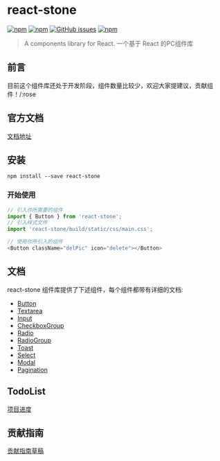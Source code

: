 # react-stone
[![npm](https://img.shields.io/npm/v/react-stone.svg?style=flat-square)](https://www.npmjs.com/package/react-stone)
[![npm](https://img.shields.io/npm/dm/react-stone.svg?style=flat-square)](https://www.npmjs.com/package/react-stone)
[![GitHub issues](https://img.shields.io/github/issues/JD-Smart-FE/react-stone.svg?style=flat-square)](https://github.com/JD-Smart-FE/rect-stone/issues)
[![npm](https://img.shields.io/npm/l/react-stone.svg?style=flat-square)](https://github.com/JD-Smart-FE/react-stone/blob/master/LICENSE)
> A components library for React. 一个基于 React 的PC组件库


## 前言

目前这个组件库还处于开发阶段，组件数量比较少，欢迎大家提建议，贡献组件！/:rose

## 官方文档

[文档地址](https://jd-smart-fe.github.io/react-stone/build/index.html#/Intro)

## 安装

```
npm install --save react-stone
```

### 开始使用

```js
// 引入你所需要的组件
import { Button } from 'react-stone';
// 引入样式文件
import 'react-stone/build/static/css/main.css';

// 使用你所引入的组件
<Button className="delPic" icon="delete"></Button>

```

## 文档
react-stone 组件库提供了下述组件，每个组件都带有详细的文档:

- [Button](https://github.com/jd-smart-fe/react-stone/tree/master/src/components/Button)
- [Textarea](https://github.com/jd-smart-fe/react-stone/tree/master/src/components/Textarea)
- [Input](https://github.com/jd-smart-fe/react-stone/tree/master/src/components/Input)
- [CheckboxGroup](https://github.com/jd-smart-fe/react-stone/tree/master/src/components/CheckboxGroup)
- [Radio](https://github.com/jd-smart-fe/react-stone/tree/master/src/components/RadioGroup)
- [RadioGroup](https://github.com/jd-smart-fe/react-stone/tree/master/src/components/RadioGroup)
- [Toast](https://github.com/jd-smart-fe/react-stone/tree/master/src/components/Toast)
- [Select](https://github.com/jd-smart-fe/react-stone/tree/master/src/components/Select)
- [Modal](https://github.com/jd-smart-fe/react-stone/tree/master/src/components/Modal)
- [Pagination](https://github.com/jd-smart-fe/react-stone/tree/master/src/components/Pagination)

## TodoList

[项目进度](https://github.com/orgs/jd-smart-fe/projects/6)

## 贡献指南

[贡献指南草稿](https://github.com/jd-smart-fe/react-stone/tree/master/docs/contribute.md)
